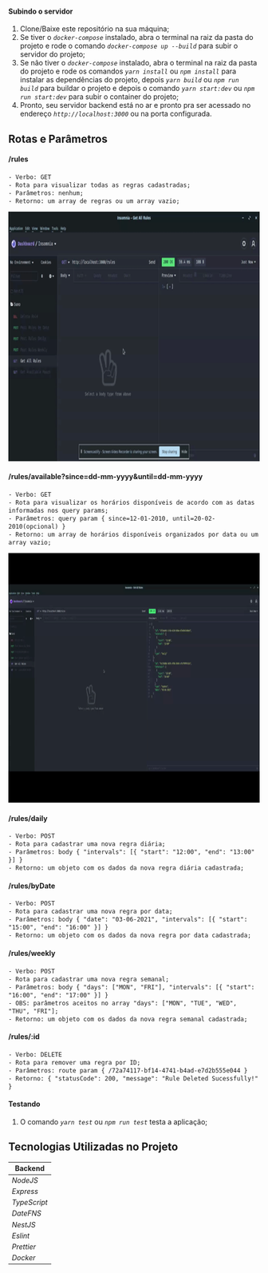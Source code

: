 #### Subindo o servidor
  1. Clone/Baixe este repositório na sua máquina;
  2. Se tiver o *``` docker-compose ```* instalado, abra o terminal na raiz da pasta do projeto e rode o comando *``` docker-compose up --build ```* para subir o servidor do projeto;
  2. Se não tiver o *``` docker-compose ```* instalado, abra o terminal na raiz da pasta do projeto e rode os comandos *``` yarn install ```* ou *``` npm install ```* para instalar as dependências do projeto, depois *``` yarn build ```* ou *``` npm run build ```* para buildar o projeto e depois o comando *``` yarn start:dev ```*  ou *``` npm run start:dev ```* para subir o container do projeto;
  4. Pronto, seu servidor backend está no ar e pronto pra ser acessado no endereço *``` http://localhost:3000 ```* ou na porta configurada.


## Rotas e Parâmetros

#### /rules
```
- Verbo: GET
- Rota para visualizar todas as regras cadastradas;
- Parâmetros: nenhum;
- Retorno: um array de regras ou um array vazio;
```

<img src="/assets/getRules.gif" height="500" width="1200">


#### /rules/available?since=dd-mm-yyyy&until=dd-mm-yyyy
```
- Verbo: GET
- Rota para visualizar os horários disponíveis de acordo com as datas informadas nos query params;
- Parâmetros: query param { since=12-01-2010, until=20-02-2010(opcional) }
- Retorno: um array de horários disponíveis organizados por data ou um array vazio;
```

<img src="/assets/availableHours.gif" height="500" width="1200">


#### /rules/daily
```
- Verbo: POST
- Rota para cadastrar uma nova regra diária;
- Parâmetros: body { "intervals": [{ "start": "12:00", "end": "13:00" }] }
- Retorno: um objeto com os dados da nova regra diária cadastrada;
```

#### /rules/byDate
```
- Verbo: POST
- Rota para cadastrar uma nova regra por data;
- Parâmetros: body { "date": "03-06-2021", "intervals": [{ "start": "15:00", "end": "16:00" }] }
- Retorno: um objeto com os dados da nova regra por data cadastrada;
```

#### /rules/weekly
```
- Verbo: POST
- Rota para cadastrar uma nova regra semanal;
- Parâmetros: body { "days": ["MON", "FRI"], "intervals": [{ "start": "16:00", "end": "17:00" }] }
- OBS: parâmetros aceitos no array "days": ["MON", "TUE", "WED", "THU", "FRI"];
- Retorno: um objeto com os dados da nova regra semanal cadastrada;
```

#### /rules/:id
```
- Verbo: DELETE
- Rota para remover uma regra por ID;
- Parâmetros: route param { /72a74117-bf14-4741-b4ad-e7d2b555e044 }
- Retorno: { "statusCode": 200, "message": "Rule Deleted Sucessfully!" }
```

#### Testando
  1. O comando *``` yarn test ```* ou *``` npm run test ```* testa a aplicação;
  

## Tecnologias Utilizadas no Projeto

| **Backend**|
|----------- |
| *NodeJS*   |
| *Express*    |
| *TypeScript* |
| *DateFNS*    |
| *NestJS* |
| *Eslint*     |
| *Prettier*  |
| *Docker*    |
